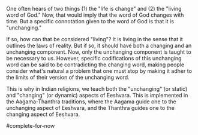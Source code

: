 One often hears of two things (1) the "life is change" and (2) the "living word of God." Now, that would imply that the word of God changes with time. But a specific connotation given to the word of God is that it is "unchanging."

If so, how can that be considered "living"? It is living in the sense that it outlines the laws of reality. But if so, it should have both a changing and an unchanging component. Now, only the unchanging component is taught to be necessary to us. However, specific codifications of this unchanging word can be said to be contradicting the changing word, making people consider what's natural a problem that one must stop by making it adher to the limits of their version of the unchanging word.

This is why in Indian religions, we teach both the "unchanging" (or static) and "changing" (or dynamic) aspects of Eeshvara. This is implemented in the Aagama-Thanthra traditions, where the Aagama guide one to the unchanging aspect of Eeshvara, and the Thanthra guides one to the changing aspect of Eeshvara.

#complete-for-now